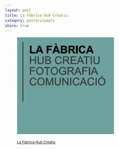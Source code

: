 ```yaml
---
layout: post
title: La Fàbrica Hub Creatiu
category: patrocinadors
share: true
---
```


<figure class="text-center">
	<img src="/public/img/la-fabirca-hub-creatiu-patrocinadors-artinpocket-regular.jpg" alt="La Fàbrica Hub Creatiu - patrocinadors d'artipocket/regular" title="La Fàbrica Hub Creatiu - patrocinadors d'artipocket/regular">
	<figcaption>
		<p><small><i class="fa fa-external-link"></i> <a href="http://cargocollective.com/lafabricahubcreatiu" title="La Fàbrica Hub Creatiu">La Fàbrica Hub Creatiu</a></small></p>
	</figcaption>
</figure>